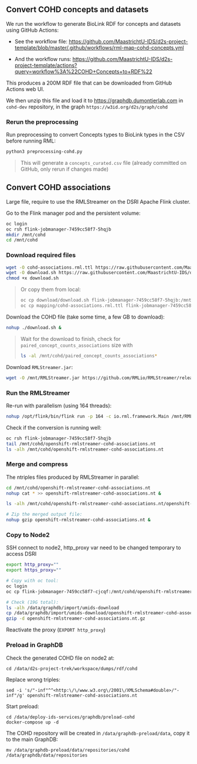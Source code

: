## Convert COHD concepts and datasets

We run the workflow to generate BioLink RDF for concepts and datasets using GitHub Actions:

* See the workflow file: https://github.com/MaastrichtU-IDS/d2s-project-template/blob/master/.github/workflows/rml-map-cohd-concepts.yml

* And the workflow runs: https://github.com/MaastrichtU-IDS/d2s-project-template/actions?query=workflow%3A%22COHD+Concepts+to+RDF%22

This produces a 200M RDF file that can be downloaded from GitHub Actions web UI.

We then unzip this file and load it to https://graphdb.dumontierlab.com in `cohd-dev` repository, in the graph `https://w3id.org/d2s/graph/cohd`

### Rerun the preprocessing

Run preprocessing to convert Concepts types to BioLink types in the CSV before running RML:

```bash
python3 preprocessing-cohd.py
```

> This will generate a `concepts_curated.csv` file (already committed on GitHub, only rerun if changes made)

## Convert COHD associations

Large file, require to use the RMLStreamer on the DSRI Apache Flink cluster.

Go to the Flink manager pod and the persistent volume: 

```bash
oc login
oc rsh flink-jobmanager-7459cc58f7-5hqjb
mkdir /mnt/cohd
cd /mnt/cohd
```

### Download required files

```bash
wget -O cohd-associations.rml.ttl https://raw.githubusercontent.com/MaastrichtU-IDS/d2s-project-template/master/datasets/cohd/mapping/cohd-associations.rml.ttl
wget -O download.sh https://raw.githubusercontent.com/MaastrichtU-IDS/d2s-project-template/master/datasets/cohd/download/download.sh
chmod +x download.sh
```

> Or copy them from local:
>
> ```bash
> oc cp download/download.sh flink-jobmanager-7459cc58f7-5hqjb:/mnt/cohd
> oc cp mapping/cohd-associations.rml.ttl flink-jobmanager-7459cc58f7-5hqjb:/mnt/cohd
> ```

Download the COHD file (take some time, a few GB to download):

```bash
nohup ./download.sh &
```

> Wait for the download to finish, check for `paired_concept_counts_associations` size with 
>
> ```bash
> ls -al /mnt/cohd/paired_concept_counts_associations*
> ```

Download `RMLStreamer.jar`:

```bash
wget -O /mnt/RMLStreamer.jar https://github.com/RMLio/RMLStreamer/releases/download/v2.0.0/RMLStreamer-2.0.0.jar
```

### Run the RMLStreamer

Re-run with parallelism (using 164 threads):

```bash
nohup /opt/flink/bin/flink run -p 164 -c io.rml.framework.Main /mnt/RMLStreamer.jar toFile -m /mnt/cohd/cohd-associations.rml.ttl -o /mnt/cohd/openshift-rmlstreamer-cohd-associations.nt --job-name "[d2s] RMLStreamer cohd-associations.rml.ttl" &
```

Check if the conversion is running well:

```bash
oc rsh flink-jobmanager-7459cc58f7-5hqjb
tail /mnt/cohd/openshift-rmlstreamer-cohd-associations.nt
ls -alh /mnt/cohd/openshift-rmlstreamer-cohd-associations.nt
```

### Merge and compress

The ntriples files produced by RMLStreamer in parallel:

```bash
cd /mnt/cohd/openshift-rmlstreamer-cohd-associations.nt
nohup cat * >> openshift-rmlstreamer-cohd-associations.nt &

ls -alh /mnt/cohd/openshift-rmlstreamer-cohd-associations.nt/openshift-rmlstreamer-cohd-associations.nt

# Zip the merged output file:
nohup gzip openshift-rmlstreamer-cohd-associations.nt &
```

### Copy to Node2

SSH connect to node2, http_proxy var need to be changed temporary to access DSRI

```bash
export http_proxy=""
export https_proxy=""

# Copy with oc tool:
oc login
oc cp flink-jobmanager-7459cc58f7-cjcqf:/mnt/cohd/openshift-rmlstreamer-cohd-associations.nt/openshift-rmlstreamer-cohd-associations.nt.gz /data/graphdb/import/umids-download &!

# Check (19G total):
ls -alh /data/graphdb/import/umids-download
cp /data/graphdb/import/umids-download/openshift-rmlstreamer-cohd-associations.nt.gz /data/d2s-project-trek/workspace/dumps/rdf/cohd/
gzip -d openshift-rmlstreamer-cohd-associations.nt.gz
```

Reactivate the proxy (`EXPORT http_proxy`)

### Preload in GraphDB

Check the generated COHD file on node2 at:

```
cd /data/d2s-project-trek/workspace/dumps/rdf/cohd
```

Replace wrong triples:

```
sed -i 's/"-inf"^^<http:\/\/www.w3.org\/2001\/XMLSchema#double>/"-inf"/g' openshift-rmlstreamer-cohd-associations.nt
```

Start preload:

```
cd /data/deploy-ids-services/graphdb/preload-cohd
docker-compose up -d
```

The COHD repository will be created in `/data/graphdb-preload/data`, copy it to the main GraphDB:

```
mv /data/graphdb-preload/data/repositories/cohd /data/graphdb/data/repositories
```